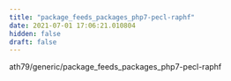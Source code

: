 ```yaml
---
title: "package_feeds_packages_php7-pecl-raphf"
date: 2021-07-01 17:06:21.010804
hidden: false
draft: false
---
```


ath79/generic/package_feeds_packages_php7-pecl-raphf

